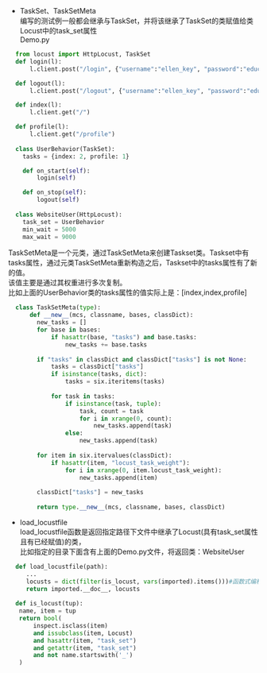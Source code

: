 + TaskSet、TaskSetMeta  
  编写的测试例一般都会继承与TaskSet，并将该继承了TaskSet的类赋值给类Locust中的task_set属性  
  Demo.py  
```python
  from locust import HttpLocust, TaskSet
  def login(l):
      l.client.post("/login", {"username":"ellen_key", "password":"education"})

  def logout(l):
      l.client.post("/logout", {"username":"ellen_key", "password":"education"})

  def index(l):
      l.client.get("/")

  def profile(l):
      l.client.get("/profile")
      
  class UserBehavior(TaskSet):
    tasks = {index: 2, profile: 1}

    def on_start(self):
        login(self)

    def on_stop(self):
        logout(self)
        
  class WebsiteUser(HttpLocust):
    task_set = UserBehavior
    min_wait = 5000
    max_wait = 9000
```
  TaskSetMeta是一个元类，通过TaskSetMeta来创建Taskset类。Taskset中有tasks属性，通过元类TaskSetMeta重新构造之后，Taskset中的tasks属性有了新的值。  
  该值主要是通过其权重进行多次复制。    
  比如上面的UserBehavior类的tasks属性的值实际上是：[index,index,profile]   
```python
  class TaskSetMeta(type):
      def __new__(mcs, classname, bases, classDict):
        new_tasks = []
        for base in bases:
            if hasattr(base, "tasks") and base.tasks:
                new_tasks += base.tasks
        
        if "tasks" in classDict and classDict["tasks"] is not None:
            tasks = classDict["tasks"]
            if isinstance(tasks, dict):
                tasks = six.iteritems(tasks)
            
            for task in tasks:
                if isinstance(task, tuple):
                    task, count = task
                    for i in xrange(0, count):
                        new_tasks.append(task)
                else:
                    new_tasks.append(task)
        
        for item in six.itervalues(classDict):
            if hasattr(item, "locust_task_weight"):
                for i in xrange(0, item.locust_task_weight):
                    new_tasks.append(item)
        
        classDict["tasks"] = new_tasks
        
        return type.__new__(mcs, classname, bases, classDict)
```
+ load_locustfile  
   load_locustfile函数是返回指定路径下文件中继承了Locust(具有task_set属性且有已经赋值)的类，  
   比如指定的目录下面含有上面的Demo.py文件，将返回类：WebsiteUser  
 ```python
   def load_locustfile(path):
      ...
      locusts = dict(filter(is_locust, vars(imported).items()))#函数式编程，locusts是一个
      return imported.__doc__, locusts
   
   def is_locust(tup):
    name, item = tup
    return bool(
        inspect.isclass(item)
        and issubclass(item, Locust)
        and hasattr(item, "task_set")
        and getattr(item, "task_set")
        and not name.startswith('_')
    )
 ```

